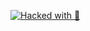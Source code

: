  [![Hacked with 🐞](https://a.b-b.top/badge.svg?repo=ida_pro_scripts&label=Hacked%20with%20🐞&background_color=9e9d24&background_color2=c0ca33&utm_source=github&utm_medium=readme&utm_campaign=badge)](https://a.b-b.top) 
